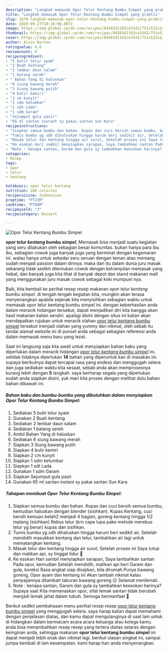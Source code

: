 ```yaml
---
description: "Langkah memasak Opor Telur Kentang Bumbu Simpel yang praktis"
title: "Langkah memasak Opor Telur Kentang Bumbu Simpel yang praktis"
slug: 1670-langkah-memasak-opor-telur-kentang-bumbu-simpel-yang-praktis
date: 2020-09-27T18:16:00.897Z
image: https://img-global.cpcdn.com/recipes/84583d1192ce3342/751x532cq70/opor-telur-kentang-bumbu-simpel-foto-resep-utama.jpg
thumbnail: https://img-global.cpcdn.com/recipes/84583d1192ce3342/751x532cq70/opor-telur-kentang-bumbu-simpel-foto-resep-utama.jpg
cover: https://img-global.cpcdn.com/recipes/84583d1192ce3342/751x532cq70/opor-telur-kentang-bumbu-simpel-foto-resep-utama.jpg
author: Alvin Barton
ratingvalue: 4.6
reviewcount: 6
recipeingredient:
- "5 butir telur ayam"
- "2 Buah kentang"
- "2 lembar daun salam"
- "1 batang sereh"
- " Bahan Yang di haluskan"
- "6 siung bawang merah"
- "3 Siung bawang putih"
- "4 butir kemiri"
- "2 cm kunyit"
- "1 sdm ketumbar"
- "1 sdt Lada"
- "1 sdm Garam"
- "Sejumput gula pasir"
- "65 ml santan instant sy pakai santan Sun Kara"
recipeinstructions:
- "Siapkan semua bumbu dan bahan. Kupas dan cuci bersih semua bumbu, kemudian haluskan dengan blender (sisihkan). Kupas Kentang, cuci bersih kemuan belah2 menjadi 4 bagian, goreng kentang hingga 1/2 matang (sisihkan) Rebus telur (krn cape lupa pake metode merebus telur yg benar) kupas dan sisihkan."
- "Tumis bumbu yg sdh dihaluskan hingga harum beri sedikit air, Setelah mendidih masukkan kentang dan telur, tambahkan air lagi untuk mematangkan kentang."
- "Masak telur dan kentang hingga air surut, Setelah proses ini Saya tutup dan matikan api, sy tinggal tidur 🤭"
- "Ke esokan Hari sambil menyiapkan sarapan, Saya tambahkan santan Pada opor, kemudian Setelah mendidih, matikan api beri Garam dan gula, koreksi Rasa angkat siap disajikan, bila dirumah Punya bawang goreng, Opor ayam dan kentang ini Akan tambah nikmat kalau penyajiannya ditambah taburan bawang goreng 😉 Selamat menikmati."
- "Note : kenapa santan, Garam dan gula sy tambahkan keesokan harinya? Supaya saat Kita memanaskan opor, sifat lemak santan tidak berubah menjadi lemak jahat dalam tubuh. Semoga bermanfaat 🙏"
categories:
- Resep
tags:
- opor
- telur
- kentang

katakunci: opor telur kentang 
nutrition: 106 calories
recipecuisine: Indonesian
preptime: "PT23M"
cooktime: "PT48M"
recipeyield: "3"
recipecategory: Dessert

---
```



![Opor Telur Kentang Bumbu Simpel](https://img-global.cpcdn.com/recipes/84583d1192ce3342/751x532cq70/opor-telur-kentang-bumbu-simpel-foto-resep-utama.jpg)

<b><i>opor telur kentang bumbu simpel</i></b>, Memasak bisa menjadi suatu kegiatan yang seru dilakukan oleh sebagian besar komunitas. bukan hanya para ibu ibu, sebagian cowok juga banyak juga yang berminat dengan kegemaran ini. walau hanya untuk sekedar seru seruan dengan teman atau memang sudah menjadi passion dalam dirinya. maka dari itu dalam dunia juru masak sekarang tidak sedikit ditemukan cowok dengan ketrampilan memasak yang hebat, dan banyak juga kita lihat di banyak depot dan stand makanan mall yang menggunakan juru masak cowok sebagai koki mumpuni nya.



Baik, kita kembali ke perihal resep resep makanan <i>opor telur kentang bumbu simpel</i>. di tengah tengah kegiatan kita, mungkin akan terasa menyenangkan apabila sejenak kita menyisihkan sebagian waktu untuk memasak opor telur kentang bumbu simpel ini. dengan keberhasilan anda dalam meracik hidangan tersebut, dapat menjadikan diri kita bangga akan hasil makanan kalian sendiri. apalagi disini dengan situs ini kalian akan mendapatkan rujukan untuk meracik olahan <u>opor telur kentang bumbu simpel</u> tersebut menjadi olahan yang yummy dan nikmat, oleh sebab itu tandai alamat website ini di ponsel anda sebagai sebagian referensi anda dalam memasak menu baru yang lezat.


Saat ini langsung saja kita awali untuk menyiapkan bahan baku yang diperlukan dalam meracik hidangan <u><i>opor telur kentang bumbu simpel</i></u> ini. setidak tidaknya diperlukan <b>14</b> bahan yang diperuntuk kan di masakan ini. supaya berikutnya dapat tercapai rasa yang endess dan menggugah selera. dan juga sediakan waktu kita sesaat, sebab anda akan memprosesnya kurang lebih dengan <b>5</b> langkah. saya berharap segala yang diperlukan sudah anda siapkan disini, yuk mari kita proses dengan melihat dulu bahan bahan dibawah ini.

<!--inarticleads1-->

##### Bahan baku dan bumbu-bumbu yang dibutuhkan dalam menyiapkan Opor Telur Kentang Bumbu Simpel:

1. Sediakan 5 butir telur ayam
1. Gunakan 2 Buah kentang
1. Sediakan 2 lembar daun salam
1. Sediakan 1 batang sereh
1. Ambil  Bahan Yang di haluskan
1. Sediakan 6 siung bawang merah
1. Siapkan 3 Siung bawang putih
1. Siapkan 4 butir kemiri
1. Siapkan 2 cm kunyit
1. Siapkan 1 sdm ketumbar
1. Siapkan 1 sdt Lada
1. Gunakan 1 sdm Garam
1. Siapkan Sejumput gula pasir
1. Gunakan 65 ml santan instant sy pakai santan Sun Kara




<!--inarticleads2-->

##### Tahapan membuat Opor Telur Kentang Bumbu Simpel:

1. Siapkan semua bumbu dan bahan. Kupas dan cuci bersih semua bumbu, kemudian haluskan dengan blender (sisihkan). Kupas Kentang, cuci bersih kemuan belah2 menjadi 4 bagian, goreng kentang hingga 1/2 matang (sisihkan) Rebus telur (krn cape lupa pake metode merebus telur yg benar) kupas dan sisihkan.
1. Tumis bumbu yg sdh dihaluskan hingga harum beri sedikit air, Setelah mendidih masukkan kentang dan telur, tambahkan air lagi untuk mematangkan kentang.
1. Masak telur dan kentang hingga air surut, Setelah proses ini Saya tutup dan matikan api, sy tinggal tidur 🤭
1. Ke esokan Hari sambil menyiapkan sarapan, Saya tambahkan santan Pada opor, kemudian Setelah mendidih, matikan api beri Garam dan gula, koreksi Rasa angkat siap disajikan, bila dirumah Punya bawang goreng, Opor ayam dan kentang ini Akan tambah nikmat kalau penyajiannya ditambah taburan bawang goreng 😉 Selamat menikmati.
1. Note : kenapa santan, Garam dan gula sy tambahkan keesokan harinya? Supaya saat Kita memanaskan opor, sifat lemak santan tidak berubah menjadi lemak jahat dalam tubuh. Semoga bermanfaat 🙏




Berikut sedikit pembahasan menu perihal resep resep <u>opor telur kentang bumbu simpel</u> yang menggugah selera. saya harap kalian dapat memahami dengan penjelasan diatas, dan kamu dapat mengulanginya di saat lain untuk di hidangkan dalam bermacam acara acara keluarga atau kolega kamu. anda bisa menambahkan resep resep yang tertera diatas selaras dengan keinginan anda, sehingga makanan <b>opor telur kentang bumbu simpel</b> ini dapat menjadi lebih enak dan nikmat lagi. berikut ulasan singkat ini, sampai jumpa kembali di lain kesempatan. kami harap hari anda menyenangkan.
